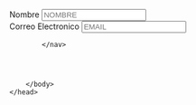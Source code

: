
<html lang="es">
    <meta charset="utf-8"/>
    <title>
        REGISTRACION
    </title>
<meta name="author" content= "ADRAW"/>
<script async src="https://www.googletagmanager.com/gtag/js?id=GA_TRACKING_ID"></script>
<script>
  window.dataLayer = window.dataLayer || [];
  function gtag(){dataLayer.push(arguments);}
  gtag('js', new Date());

  gtag('config', 'UA-139879846-1');
</script>
<link rel="stylesheet" href="formulario.css">
    <head>
        <body>
            <nav class="h45">
                <label for="nombre"> Nombre</label>
                <input type="text" placeholder="NOMBRE" maxlength="10" name="nombre" id="nombre">
            </nav>
            <nav class="h46">
                <label for="Email">Correo Electronico</label>
                <input type="email" placeholder="EMAIL" maxlength="30" name="emali" id="email">

            </nav>
            
                    
        

        </body>
    </head>
</html>
